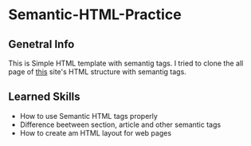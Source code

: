 # Semantic-HTML-Practice
## Genetral Info

This is Simple HTML template with semantig tags. I tried to clone the all page of [this](https://www.tooplate.com/live/2057-red-curve) site's HTML structure with semantig tags.

## Learned Skills
- How to use Semantic HTML tags properly
- Difference beetween section, article and other semantic tags
- How to create am HTML layout for web pages
